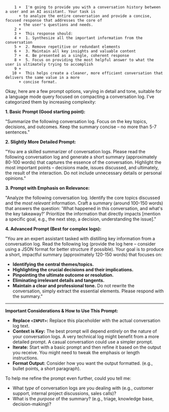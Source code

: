         1 +  I'm going to provide you with a conversation history between a user and an AI assistant. Your task is
          + to analyze the entire conversation and provide a concise, focused response that addresses the core of
          + the user's questions and needs.
        2 +
        3 +  This response should:
        4 +  1. Synthesize all the important information from the conversation
        5 +  2. Remove repetitive or redundant elements
        6 +  3. Maintain all key insights and valuable content
        7 +  4. Be presented as a single, coherent response
        8 +  5. Focus on providing the most helpful answer to what the user is ultimately trying to accomplish
        9 +
       10 +  This helps create a cleaner, more efficient conversation that delivers the same value in a more
          + concise format.

Okay, here are a few prompt options, varying in detail and tone, suitable for a language mode query focused on compacting a conversation log. I've categorized them by increasing complexity:

**1. Basic Prompt (Good starting point):**

"Summarize the following conversation log. Focus on the key topics, decisions, and outcomes. Keep the summary concise – no more than 5-7 sentences."

**2. Slightly More Detailed Prompt:**

"You are a skilled summarizer of conversation logs.  Please read the following conversation log and generate a short summary (approximately 80-100 words) that captures the essence of the conversation.  Highlight the most important points – decisions made, issues discussed, and ultimately, the result of the interaction. Do not include unnecessary details or personal opinions."

**3.  Prompt with Emphasis on Relevance:**

"Analyze the following conversation log. Identify the core topics discussed and the *most relevant* information.  Craft a summary (around 100-150 words) that answers the question: 'What happened in this conversation, and what's the key takeaway?'  Prioritize the information that directly impacts [mention a specific goal, e.g., the next step, a decision, understanding the issue]."

**4.  Advanced Prompt (Best for complex logs):**

"You are an expert assistant tasked with distilling key information from a conversation log.  Read the following log (provide the log here – consider using a JSON format for better structure if possible).  Your goal is to produce a short, impactful summary (approximately 120-150 words) that focuses on:
*   **Identifying the central themes/topics.**
*   **Highlighting the crucial decisions and their implications.**
*   **Pinpointing the ultimate outcome or resolution.**
*   **Eliminating irrelevant details and tangents.**
*   **Maintain a clear and professional tone.**  Do not rewrite the conversation, simply extract the essential elements.  Please respond with the summary."

---

**Important Considerations & How to Use This Prompt:**

* **Replace `<INPUT>`:** Replace this placeholder with the actual conversation log text.
* **Context is Key:** The best prompt will depend *entirely* on the nature of your conversation logs.  A very technical log might benefit from a more detailed prompt. A casual conversation could use a simpler prompt.
* **Iterate:**  Start with a basic prompt and then refine it based on the output you receive. You might need to tweak the emphasis or length instructions.
* **Format Output:**  Consider how you want the output formatted.  (e.g., bullet points, a short paragraph).

To help me refine the prompt even further, could you tell me:

*   What *type* of conversation logs are you dealing with (e.g., customer support, internal project discussions, sales calls)?
*   What is the *purpose* of the summary? (e.g., triage, knowledge base, decision-making)?
